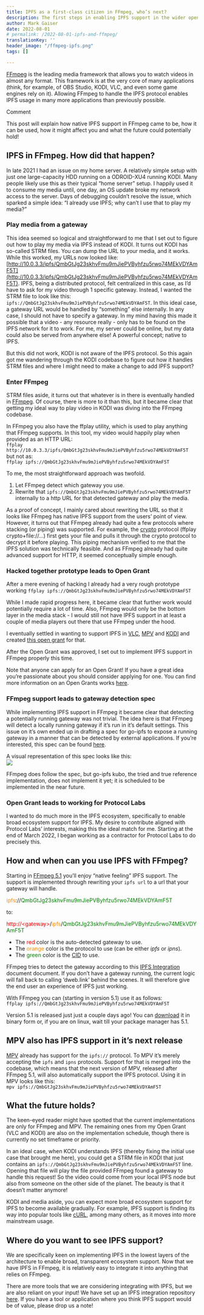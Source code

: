 ```yaml
---
title: IPFS as a first-class citizen in FFmpeg, who’s next?
description: The first steps in enabling IPFS support in the wider open source ecosystem.
author: Mark Gaiser
date: 2022-08-01
# permalink: /2022-08-01-ipfs-and-ffmpeg/
translationKey: ''
header_image: "/ffmpeg-ipfs.png"
tags: []

---
```

[FFmpeg](https://ffmpeg.org/) is the leading media framework that allows you to watch videos in almost any format. This framework is at the very core of many applications (think, for example, of OBS Studio, KODI, VLC, and even some game engines rely on it). Allowing FFmpeg to handle the IPFS protocol enables IPFS usage in many more applications than previously possible.

Comment

This post will explain how native IPFS support in FFmpeg came to be, how it can be used, how it might affect you and what the future could potentially hold!

## IPFS in FFmpeg. How did that happen?

In late 2021 I had an issue on my home server. A relatively simple setup with just one large-capacity HDD running on a ODROID-XU4 running KODI. Many people likely use this as their typical “home server” setup. I happily used it to consume my media until, one day, an OS update broke my network access to the server. Days of debugging couldn’t resolve the issue, which sparked a simple idea: “I already use IPFS; why can’t I use that to play my media?”

### Play media from a gateway

This idea seemed so logical and straightforward to me that I set out to figure out how to play my media via IPFS instead of KODI. It turns out KODI has so-called STRM files. You can dump the URL to your media, and it works. While this worked, my URLs now looked like: [http://10.0.3.3/ipfs/QmbGtJg23skhvFmu9mJiePVByhfzu5rwo74MEkVDYAmF5T](http://10.0.3.3/ipfs/QmbGtJg23skhvFmu9mJiePVByhfzu5rwo74MEkVDYAmF5T). IPFS, being a distributed protocol, felt centralized in this case, as I’d have to ask for my video through 1 specific gateway. Instead, I wanted the STRM file to look like this: `ipfs://QmbGtJg23skhvFmu9mJiePVByhfzu5rwo74MEkVDYAmF5T`. In this ideal case, a gateway URL would be handled by “something” else internally. In any case, I should not have to specify a gateway. In my mind having this made it possible that a video - any resource really - only has to be found on the IPFS network for it to work. For me, my server could be online, but my data could also be served from anywhere else! A powerful concept; native to IPFS.

But this did not work, KODI is not aware of the IPFS protocol. So this again got me wandering through the KODI codebase to figure out how it handles STRM files and where I might need to make a change to add IPFS support?

### Enter FFmpeg

STRM files aside, it turns out that whatever is in there is eventually handled in [FFmpeg](https://ffmpeg.org/). Of course, there is more to it than this, but it became clear that getting my ideal way to play video in KODI was diving into the FFmpeg codebase.

In FFmpeg you also have the ffplay utility, which is used to play anything that FFmpeg supports. In this tool, my video would happily play when provided as an HTTP URL:  
`ffplay http://10.0.3.3/ipfs/QmbGtJg23skhvFmu9mJiePVByhfzu5rwo74MEkVDYAmF5T`  
but not as:  
`ffplay ipfs://QmbGtJg23skhvFmu9mJiePVByhfzu5rwo74MEkVDYAmF5T`

To me, the most straightforward approach was twofold.

1. Let FFmpeg detect which gateway you use.
2. Rewrite that `ipfs://QmbGtJg23skhvFmu9mJiePVByhfzu5rwo74MEkVDYAmF5T` internally to a http URL for that detected gateway and play the media.

As a proof of concept, I mainly cared about rewriting the URL so that it looks like FFmpeg has native IPFS support from the users’ point of view. However, it turns out that FFmpeg already had quite a few protocols where stacking (or piping) was supported. For example, the [crypto](https://github.com/FFmpeg/FFmpeg/blob/master/libavformat/crypto.c) protocol (ffplay crypto+file://…) first gets your file and pulls it through the crypto protocol to decrypt it before playing. This piping mechanism verified to me that the IPFS solution was technically feasible. And as FFmpeg already had quite advanced support for HTTP, it seemed conceptually simple enough.

### Hacked together prototype leads to Open Grant

After a mere evening of hacking I already had a very rough prototype working `ffplay ipfs://QmbGtJg23skhvFmu9mJiePVByhfzu5rwo74MEkVDYAmF5T`

While I made rapid progress here, it became clear that further work would potentially require a lot of time. Also, FFmpeg would only be the bottom layer in the media stack - I would still not have IPFS support in at least a couple of media players out there that use FFmpeg under the hood.

I eventually settled in wanting to support IPFS in [VLC](https://www.videolan.org/vlc/), [MPV](https://mpv.io/) and [KODI](https://kodi.tv/) and created [this open grant](https://github.com/ipfs/devgrants/pull/102) for that.

After the Open Grant was approved, I set out to implement IPFS support in FFmpeg properly this time.

Note that anyone can apply for an Open Grant! If you have a great idea you’re passionate about you should consider applying for one. You can find more information on an Open Grants works [here](https://github.com/ipfs/devgrants).

### FFmpeg support leads to gateway detection spec

While implementing IPFS support in FFmpeg it became clear that detecting a potentially running gateway was not trivial. The idea here is that FFmpeg will detect a locally running gateway if it’s run in it’s default settings. This issue on it’s own ended up in drafting a spec for go-ipfs to expose a running gateway in a manner that can be detected by external applications. If you’re interested, this spec can be found [here](https://github.com/ipfs/kubo/issues/8847).

A visual representation of this spec looks like this:  
![](https://i.imgur.com/g3P4vEy.png)

FFmpeg does follow the spec, but go-ipfs kubo, the tried and true reference implementation, does not implement it yet; it is scheduled to be implemented in the near future.

### Open Grant leads to working for Protocol Labs

I wanted to do much more in the IPFS ecosystem, specifically to enable broad ecosystem support for IPFS. My desire to contribute aligned with Protocol Labs’ interests, making this the ideal match for me. Starting at the end of March 2022, I began working as a contractor for Protocol Labs to do precisely this.

## How and when can you use IPFS with FFmpeg?

Starting in [FFmpeg 5.1](https://github.com/FFmpeg/FFmpeg/blob/master/Changelog) you’ll enjoy “native feeling” IPFS support. The support is implemented through rewriting your `ipfs url` to a url that your gateway will handle.

<span style="color:darkorange">ipfs</span><span>:</span>//<span style="color:green">QmbGtJg23skhvFmu9mJiePVByhfzu5rwo74MEkVDYAmF5T</span>

to:

<span style="color:red">http<span>:</span>//&lt;gateway&gt;</span>/<span style="color:darkorange">ipfs</span>/<span style="color:green">QmbGtJg23skhvFmu9mJiePVByhfzu5rwo74MEkVDYAmF5T</span>

* The <span style="color:red">red</span> color is the auto-detected gateway to use.
* The <span style="color:darkorange">orange</span> color is the protocol to use (can be either _ipfs_ or _ipns_).
* The <span style="color:green">green</span> color is the [CID](https://docs.ipfs.io/concepts/content-addressing/) to use.

FFmpeg tries to detect the gateway according to this [IPFS Integration](https://github.com/markg85/specs/blob/master/INTEGRATION.md) document document. If you don’t have a gateway running, the current logic will fall back to calling ‘dweb.link’ behind the scenes. It will therefore give the end user an experience of IPFS just working.

With FFmpeg you can (starting in version 5.1) use it as follows:  
`ffplay ipfs://QmbGtJg23skhvFmu9mJiePVByhfzu5rwo74MEkVDYAmF5T`

Version 5.1 is released just just a couple days ago! You can [download](https://ffmpeg.org/download.html) it in binary form or, if you are on linux, wait till your package manager has 5.1.

## MPV also has IPFS support in it’s next release

[MPV](https://mpv.io/) already has support for the `ipfs://` protocol. To MPV it’s merely accepting the `ipfs` and `ipns` protocols. Support for that is merged into the codebase, which means that the next version of MPV, released after FFmpeg 5.1, will also automatically support the IPFS protocol. Using it in MPV looks like this:  
`mpv ipfs://QmbGtJg23skhvFmu9mJiePVByhfzu5rwo74MEkVDYAmF5T`

## What the future holds?

The keen-eyed reader might have spotted that the current implementations are only for FFmpeg and MPV. The remaining ones from my Open Grant (VLC and KODI) are also on the implementation schedule, though there is currently no set timeframe or priority.

In an ideal case, when KODI understands IPFS (thereby fixing the initial use case that brought me here), you could get a STRM file in KODI that just contains an `ipfs://QmbGtJg23skhvFmu9mJiePVByhfzu5rwo74MEkVDYAmF5T` line. Opening that file will play the file provided FFmpeg found a gateway to handle this request! So the video could come from your local IPFS node but also from someone on the other side of the planet. The beauty is that it doesn’t matter anymore!

KODI and media aside, you can expect more broad ecosystem support for IPFS to become available gradually. For example, IPFS support is finding its way into popular tools like [cURL](https://curl.se/), among many others, as it moves into more mainstream usage.

## Where do you want to see IPFS support?

We are specifically keen on implementing IPFS in the lowest layers of the architecture to enable broad, transparent ecosystem support. Now that we have IPFS in FFmpeg, it is relatively easy to integrate it into anything that relies on FFmpeg.

There are more tools that we are considering integrating with IPFS, but we are also reliant on your input! We have set up an IPFS integration repository [here](https://github.com/ipfs/integrations). If you have a tool or application where you think IPFS support would be of value, please drop us a note!
